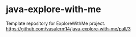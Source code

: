 # java-explore-with-me
Template repository for ExploreWithMe project.
https://github.com/vasalerm14/java-explore-with-me/pull/3
